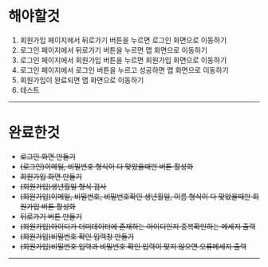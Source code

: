 # 해야할것

1. 회원가입 페이지에서 뒤로가기 버튼을 누르면 로그인 화면으로 이동하기
2. 로그인 페이지에서 뒤로가기 버튼을 누르면 맵 화면으로 이동하기
3. 로그인 페이지에서 회원가입 버튼을 누르면 회원가입 화면으로 이동하기
4. 로그인 페이지에서 로그인 버튼을 누르고 성공하면 맵 화면으로 이동하기
5. 회원가입이 완료되면 맵 화면으로 이동하기
6. 테스트

***

# 완료한것

* ~~로그인 화면 만들기~~
* ~~(로그인)이메일, 비밀번호 형식이 다 맞았을때만 버튼 활성화~~
* ~~회원가입 화면 만들기~~
* ~~(회원가입)생년월일 형식 검사~~
* ~~(회원가입)이메일, 비밀번호, 비밀번호확인 생년월일, 이름 형식이 다 맞았을때만 회원가입 버튼 활성화~~
* ~~뒤로가기 버튼 만들기~~
* ~~(회원가입)아이디가 더미데이터에 존재하는 아이디인지 중복확인하는 메세지 출력~~
* ~~(회원가입)비밀번호 확인 입력창 만들기~~
* ~~(회원가입)비밀번호 입력과 비밀번호 확인 입력이 맞지 않으면 오류메세지 출력~~

***
